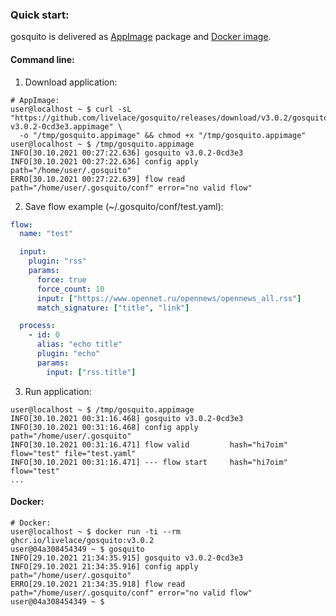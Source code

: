 ### Quick start:

gosquito is delivered as [AppImage](https://appimage.org/) package and [Docker image](https://github.com/livelace/gosquito/pkgs/container/gosquito).

#### Command line:

1. Download application:
```shell
# AppImage:
user@localhost ~ $ curl -sL "https://github.com/livelace/gosquito/releases/download/v3.0.2/gosquito-v3.0.2-0cd3e3.appimage" \
  -o "/tmp/gosquito.appimage" && chmod +x "/tmp/gosquito.appimage"
user@localhost ~ $ /tmp/gosquito.appimage 
INFO[30.10.2021 00:27:22.636] gosquito v3.0.2-0cd3e3 
INFO[30.10.2021 00:27:22.636] config apply       path="/home/user/.gosquito"
ERRO[30.10.2021 00:27:22.639] flow read          path="/home/user/.gosquito/conf" error="no valid flow"
```

2. Save flow example (~/.gosquito/conf/test.yaml):
```yaml
flow:
  name: "test"

  input:
    plugin: "rss"
    params:
      force: true
      force_count: 10
      input: ["https://www.opennet.ru/opennews/opennews_all.rss"]
      match_signature: ["title", "link"]

  process:
    - id: 0
      alias: "echo title"
      plugin: "echo"
      params:
        input: ["rss.title"]
```

3. Run application:

```shell
user@localhost ~ $ /tmp/gosquito.appimage 
INFO[30.10.2021 00:31:16.468] gosquito v3.0.2-0cd3e3 
INFO[30.10.2021 00:31:16.468] config apply       path="/home/user/.gosquito"
INFO[30.10.2021 00:31:16.471] flow valid         hash="hi7oim" flow="test" file="test.yaml"
INFO[30.10.2021 00:31:16.471] --- flow start     hash="hi7oim" flow="test"
...
```

#### Docker:

```shell script
# Docker:
user@localhost ~ $ docker run -ti --rm ghcr.io/livelace/gosquito:v3.0.2
user@04a308454349 ~ $ gosquito
INFO[29.10.2021 21:34:35.915] gosquito v3.0.2-0cd3e3 
INFO[29.10.2021 21:34:35.916] config apply       path="/home/user/.gosquito"
ERRO[29.10.2021 21:34:35.918] flow read          path="/home/user/.gosquito/conf" error="no valid flow"
user@04a308454349 ~ $
```
